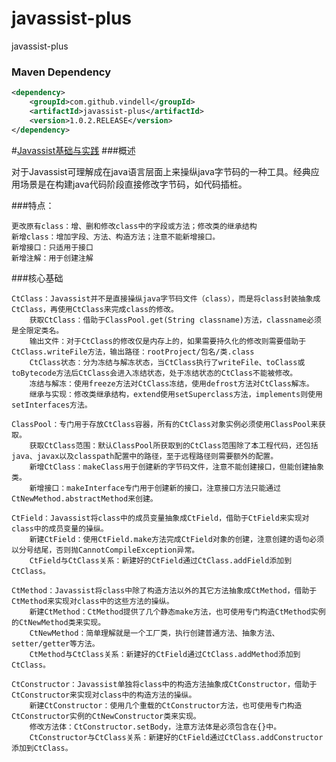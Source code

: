 # javassist-plus
javassist-plus

### Maven Dependency

``` xml
<dependency>
	<groupId>com.github.vindell</groupId>
	<artifactId>javassist-plus</artifactId>
	<version>1.0.2.RELEASE</version>
</dependency>
```

#[Javassist基础与实践](https://blog.csdn.net/tscyds/article/details/78415172)
###概述

对于Javassist可理解成在java语言层面上来操纵java字节码的一种工具。经典应用场景是在构建java代码阶段直接修改字节码，如代码插桩。

###特点：

    更改原有class：增、删和修改class中的字段或方法；修改类的继承结构
    新增class：增加字段、方法、构造方法；注意不能新增接口。
    新增接口：只适用于接口
    新增注解：用于创建注解

###核心基础

    CtClass：Javassist并不是直接操纵java字节码文件（class），而是将class封装抽象成CtClass，再使用CtClass来完成class的修改。
        获取CtClass：借助于ClassPool.get(String classname)方法，classname必须是全限定类名。
        输出文件：对于CtClass的修改仅是内存上的，如果需要持久化的修改则需要借助于CtClass.writeFile方法，输出路径：rootProject/包名/类.class
        CtClass状态：分为冻结与解冻状态，当CtClass执行了writeFile、toClass或 toBytecode方法后CtClass会进入冻结状态，处于冻结状态的CtClass不能被修改。
        冻结与解冻：使用freeze方法对CtClass冻结，使用defrost方法对CtClass解冻。
        继承与实现：修改类继承结构，extend使用setSuperclass方法，implements则使用setInterfaces方法。

    ClassPool：专门用于存放CtClass容器，所有的CtClass对象实例必须使用ClassPool来获取。
        获取CtClass范围：默认ClassPool所获取到的CtClass范围除了本工程代码，还包括java、javax以及classpath配置中的路径，至于远程路径则需要额外的配置。
        新增CtClass：makeClass用于创建新的字节码文件，注意不能创建接口，但能创建抽象类。
        新增接口：makeInterface专门用于创建新的接口，注意接口方法只能通过CtNewMethod.abstractMethod来创建。

    CtField：Javassist将class中的成员变量抽象成CtField，借助于CtField来实现对class中的成员变量的操纵。
        新建CtField：使用CtField.make方法完成CtField对象的创建，注意创建的语句必须以分号结尾，否则抛CannotCompileException异常。
        CtField与CtClass关系：新建好的CtField通过CtClass.addField添加到CtClass。

    CtMethod：Javassist将class中除了构造方法以外的其它方法抽象成CtMethod，借助于CtMethod来实现对class中的这些方法的操纵。
        新建CtMethod：CtMethod提供了几个静态make方法，也可使用专门构造CtMethod实例的CtNewMethod类来实现。
        CtNewMethod：简单理解就是一个工厂类，执行创建普通方法、抽象方法、setter/getter等方法。
        CtMethod与CtClass关系：新建好的CtField通过CtClass.addMethod添加到CtClass。

    CtConstructor：Javassist单独将class中的构造方法抽象成CtConstructor，借助于CtConstructor来实现对class中的构造方法的操纵。
        新建CtConstructor：使用几个重载的CtConstructor方法，也可使用专门构造CtConstructor实例的CtNewConstructor类来实现。
        修改方法体：CtConstructor.setBody，注意方法体是必须包含在{}中。
        CtConstructor与CtClass关系：新建好的CtField通过CtClass.addConstructor添加到CtClass。
